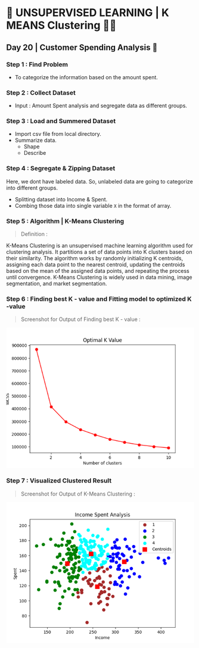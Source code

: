 # 💛 UNSUPERVISED LEARNING | K MEANS Clustering 🍒🍄

## Day 20 | Customer Spending Analysis 🙂

### Step 1 :  Find Problem 

- To categorize the information based on the amount spent.

### Step 2 : Collect Dataset 

- Input : Amount Spent analysis and segregate data as different groups.

### Step 3 : Load and Summered Dataset

- Import csv file from local directory.
- Summarize data.
  - Shape
  - Describe

### Step 4 : Segregate & Zipping Dataset

Here, we dont have labeled data. So, unlabeled data are going to categorize into different groups.

- Splitting dataset into Income & Spent.
- Combing those data into single variable ``X`` in the format of array.

### Step 5 : Algorithm | K-Means Clustering

> Definition :

K-Means Clustering is an unsupervised machine learning algorithm used for clustering analysis. 
It partitions a set of data points into K clusters based on their similarity. 
The algorithm works by randomly initializing K centroids, assigning each data point to the nearest centroid, updating the centroids based on the mean of the assigned data points, and repeating the process until convergence. 
K-Means Clustering is widely used in data mining, image segmentation, and market segmentation.


### Step 6 : Finding best K - value and Fitting model to optimized K -value

> Screenshot for Output of Finding best K - value : 

<img align="center" src="Finding the Optimized K Value.png" alt="icon"/>

### Step 7 :  Visualized Clustered Result

> Screenshot for Output of K-Means Clustering : 

<img align="center" src="Income Spent Analysis - K Means Clustering.png" alt="icon"/>
















          
